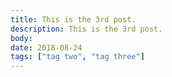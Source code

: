 ```yaml
---
title: This is the 3rd post.
description: This is the 3rd post.
body:
date: 2018-08-24
tags: ["tag two", "tag three"]
---
```

